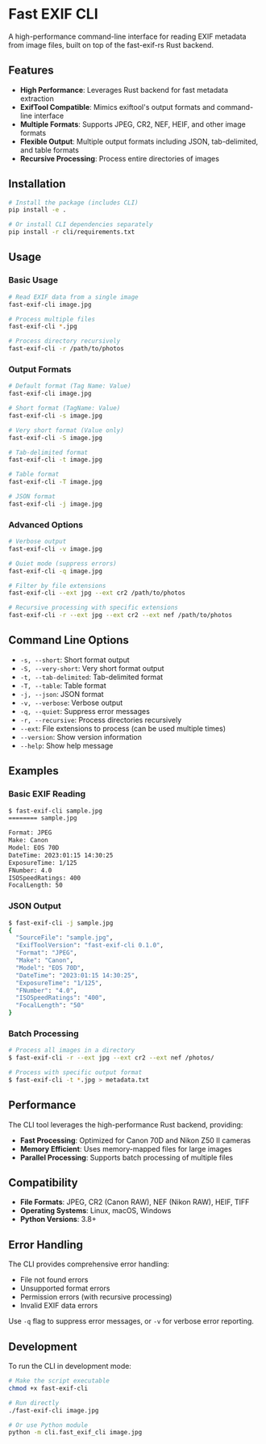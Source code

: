 # Fast EXIF CLI

A high-performance command-line interface for reading EXIF metadata from image files, built on top of the fast-exif-rs Rust backend.

## Features

- **High Performance**: Leverages Rust backend for fast metadata extraction
- **ExifTool Compatible**: Mimics exiftool's output formats and command-line interface
- **Multiple Formats**: Supports JPEG, CR2, NEF, HEIF, and other image formats
- **Flexible Output**: Multiple output formats including JSON, tab-delimited, and table formats
- **Recursive Processing**: Process entire directories of images

## Installation

```bash
# Install the package (includes CLI)
pip install -e .

# Or install CLI dependencies separately
pip install -r cli/requirements.txt
```

## Usage

### Basic Usage

```bash
# Read EXIF data from a single image
fast-exif-cli image.jpg

# Process multiple files
fast-exif-cli *.jpg

# Process directory recursively
fast-exif-cli -r /path/to/photos
```

### Output Formats

```bash
# Default format (Tag Name: Value)
fast-exif-cli image.jpg

# Short format (TagName: Value)
fast-exif-cli -s image.jpg

# Very short format (Value only)
fast-exif-cli -S image.jpg

# Tab-delimited format
fast-exif-cli -t image.jpg

# Table format
fast-exif-cli -T image.jpg

# JSON format
fast-exif-cli -j image.jpg
```

### Advanced Options

```bash
# Verbose output
fast-exif-cli -v image.jpg

# Quiet mode (suppress errors)
fast-exif-cli -q image.jpg

# Filter by file extensions
fast-exif-cli --ext jpg --ext cr2 /path/to/photos

# Recursive processing with specific extensions
fast-exif-cli -r --ext jpg --ext cr2 --ext nef /path/to/photos
```

## Command Line Options

- `-s, --short`: Short format output
- `-S, --very-short`: Very short format output
- `-t, --tab-delimited`: Tab-delimited format
- `-T, --table`: Table format
- `-j, --json`: JSON format
- `-v, --verbose`: Verbose output
- `-q, --quiet`: Suppress error messages
- `-r, --recursive`: Process directories recursively
- `--ext`: File extensions to process (can be used multiple times)
- `--version`: Show version information
- `--help`: Show help message

## Examples

### Basic EXIF Reading

```bash
$ fast-exif-cli sample.jpg
======== sample.jpg

Format: JPEG
Make: Canon
Model: EOS 70D
DateTime: 2023:01:15 14:30:25
ExposureTime: 1/125
FNumber: 4.0
ISOSpeedRatings: 400
FocalLength: 50
```

### JSON Output

```bash
$ fast-exif-cli -j sample.jpg
{
  "SourceFile": "sample.jpg",
  "ExifToolVersion": "fast-exif-cli 0.1.0",
  "Format": "JPEG",
  "Make": "Canon",
  "Model": "EOS 70D",
  "DateTime": "2023:01:15 14:30:25",
  "ExposureTime": "1/125",
  "FNumber": "4.0",
  "ISOSpeedRatings": "400",
  "FocalLength": "50"
}
```

### Batch Processing

```bash
# Process all images in a directory
$ fast-exif-cli -r --ext jpg --ext cr2 --ext nef /photos/

# Process with specific output format
$ fast-exif-cli -t *.jpg > metadata.txt
```

## Performance

The CLI tool leverages the high-performance Rust backend, providing:

- **Fast Processing**: Optimized for Canon 70D and Nikon Z50 II cameras
- **Memory Efficient**: Uses memory-mapped files for large images
- **Parallel Processing**: Supports batch processing of multiple files

## Compatibility

- **File Formats**: JPEG, CR2 (Canon RAW), NEF (Nikon RAW), HEIF, TIFF
- **Operating Systems**: Linux, macOS, Windows
- **Python Versions**: 3.8+

## Error Handling

The CLI provides comprehensive error handling:

- File not found errors
- Unsupported format errors
- Permission errors (with recursive processing)
- Invalid EXIF data errors

Use `-q` flag to suppress error messages, or `-v` for verbose error reporting.

## Development

To run the CLI in development mode:

```bash
# Make the script executable
chmod +x fast-exif-cli

# Run directly
./fast-exif-cli image.jpg

# Or use Python module
python -m cli.fast_exif_cli image.jpg
```
